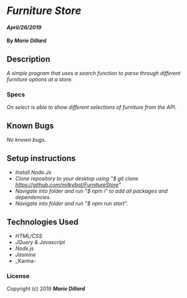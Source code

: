 # _Furniture Store_

#### _April/26/2019_

#### By _Marie Dillard_

## Description
_A simple program that uses a search function to parse through different furniture options at a store._

### Specs
_On select is able to show different selections of furniture from the API._

## Known Bugs

_No known bugs._

## Setup instructions
*  _Install Node.Js_
* _Clone repository to your desktop using "$ git clone https://github.com/milkybot/FurnitureStore"_
* _Navigate into folder and run "$ npm i" to add all packages and dependencies._
* _Navigate into folder and run "$ npm run start"._



## Technologies Used

* _HTML/CSS_
* _JQuery & Javascript_
* _Node.js_
* _Jasmine_
* _Karma-


### License

Copyright (c) 2019 **_Marie Dillard_**
